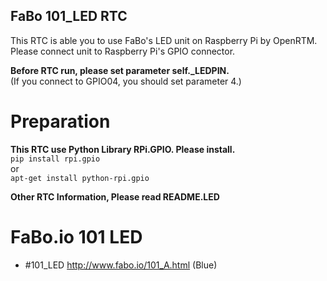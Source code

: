 ## FaBo 101\_LED RTC  
This RTC is able you to use FaBo's LED unit on Raspberry Pi by OpenRTM.  
Please connect unit to Raspberry Pi's GPIO connector. 
  
**Before RTC run, please set parameter self._LEDPIN.**  
(If you connect to GPIO04, you should set parameter 4.)  
# Preparation  
**This RTC use Python Library RPi.GPIO. Please install.**  
`pip install rpi.gpio`  
or  
`apt-get install python-rpi.gpio`  
  
**Other RTC Information, Please read README.LED**  
  
# FaBo.io 101 LED  
* \#101\_LED http://www.fabo.io/101_A.html (Blue)
